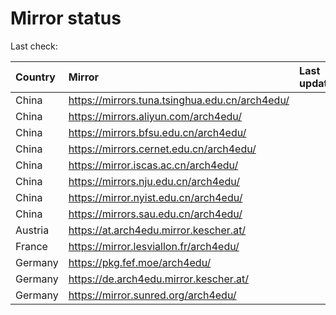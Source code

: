<script src="./time.js"></script>
# Mirror status
Last check: <script type="text/javascript">localize(1713208511.162882);</script>

|Country|Mirror|Last update|
|:------|:-----|:----------|
|China|https://mirrors.tuna.tsinghua.edu.cn/arch4edu/|<script type="text/javascript">localize(1713162481);</script>|
|China|https://mirrors.aliyun.com/arch4edu/|<script type="text/javascript">localize(1713162481);</script>|
|China|https://mirrors.bfsu.edu.cn/arch4edu/|<script type="text/javascript">localize(1713162481);</script>|
|China|https://mirrors.cernet.edu.cn/arch4edu/|<script type="text/javascript">localize(1713162481);</script>|
|China|https://mirror.iscas.ac.cn/arch4edu/|<script type="text/javascript">localize(1713162481);</script>|
|China|https://mirrors.nju.edu.cn/arch4edu/|<script type="text/javascript">localize(1713081839);</script>|
|China|https://mirror.nyist.edu.cn/arch4edu/|<script type="text/javascript">localize(1713162481);</script>|
|China|https://mirrors.sau.edu.cn/arch4edu/|<script type="text/javascript">localize(1713162481);</script>|
|Austria|https://at.arch4edu.mirror.kescher.at/|<script type="text/javascript">localize(1713162481);</script>|
|France|https://mirror.lesviallon.fr/arch4edu/|<script type="text/javascript">localize(1713162481);</script>|
|Germany|https://pkg.fef.moe/arch4edu/|<script type="text/javascript">localize(1713162481);</script>|
|Germany|https://de.arch4edu.mirror.kescher.at/|<script type="text/javascript">localize(1713162481);</script>|
|Germany|https://mirror.sunred.org/arch4edu/|<script type="text/javascript">localize(1713162481);</script>|

<script src="./tablefilter/tablefilter.js"></script>
<script src="./table.js"></script>